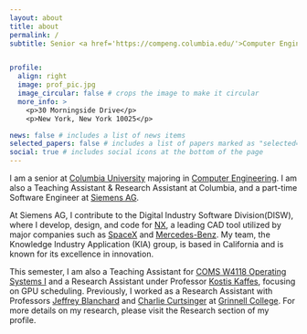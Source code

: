```yaml
---
layout: about
title: about
permalink: /
subtitle: Senior <a href='https://compeng.columbia.edu/'>Computer Engineering</a> Student at <a href='https://www.columbia.edu/'> Columbia University</a><br>Part-Time SDE at <a href='https://www.sw.siemens.com/en-US/'>Siemens AG</a><br>Teaching & Research Assistant at <a href='https://www.columbia.edu/'>Columbia University</a>


profile:
  align: right
  image: prof_pic.jpg
  image_circular: false # crops the image to make it circular
  more_info: >
    <p>30 Morningside Drive</p>
    <p>New York, New York 10025</p>

news: false # includes a list of news items
selected_papers: false # includes a list of papers marked as "selected={true}"
social: true # includes social icons at the bottom of the page
---
```


I am a senior at [Columbia University](https://www.columbia.edu/) majoring in [Computer Engineering](https://compeng.columbia.edu/). I am also a Teaching Assistant & Research Assistant at Columbia, and a part-time Software Engineer at [Siemens AG](https://www.siemens.com/).

At Siemens AG, I contribute to the Digital Industry Software Division(DISW), where I develop, design, and code for [NX](https://plm.sw.siemens.com/en-US/nx/), a leading CAD tool utilized by major companies such as [SpaceX](https://www.spacex.com/) and [Mercedes-Benz](https://www.mbusa.com/). My team, the Knowledge Industry Application (KIA) group, is based in California and is known for its excellence in innovation.

This semester, I am also a Teaching Assistant for [COMS W4118 Operating Systems I](https://www.cs.columbia.edu/~nieh/teaching/w4118/) and a Research Assistant under Professor [Kostis Kaffes](https://www.cs.columbia.edu/~kkaffes/), focusing on GPU scheduling. Previously, I worked as a Research Assistant with Professors [Jeffrey Blanchard](https://blanchard.math.grinnell.edu/) and [Charlie Curtsinger](https://curtsinger.cs.grinnell.edu/) at [Grinnell College](https://www.grinnell.edu/). For more details on my research, please visit the Research section of my profile.
